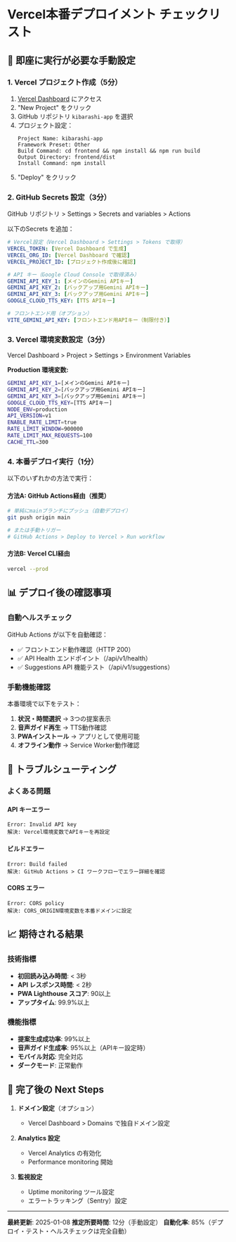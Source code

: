 # Vercel本番デプロイメント チェックリスト

## 🚀 即座に実行が必要な手動設定

### 1. Vercel プロジェクト作成（5分）

1. [Vercel Dashboard](https://vercel.com/dashboard) にアクセス
2. "New Project" をクリック
3. GitHub リポジトリ `kibarashi-app` を選択
4. プロジェクト設定：
   ```
   Project Name: kibarashi-app
   Framework Preset: Other
   Build Command: cd frontend && npm install && npm run build
   Output Directory: frontend/dist
   Install Command: npm install
   ```
5. "Deploy" をクリック

### 2. GitHub Secrets 設定（3分）

GitHub リポジトリ > Settings > Secrets and variables > Actions

以下のSecrets を追加：

```yaml
# Vercel設定（Vercel Dashboard > Settings > Tokens で取得）
VERCEL_TOKEN: [Vercel Dashboard で生成]
VERCEL_ORG_ID: [Vercel Dashboard で確認]
VERCEL_PROJECT_ID: [プロジェクト作成後に確認]

# API キー（Google Cloud Console で取得済み）
GEMINI_API_KEY_1: [メインのGemini APIキー]
GEMINI_API_KEY_2: [バックアップ用Gemini APIキー] 
GEMINI_API_KEY_3: [バックアップ用Gemini APIキー]
GOOGLE_CLOUD_TTS_KEY: [TTS APIキー]

# フロントエンド用（オプション）
VITE_GEMINI_API_KEY: [フロントエンド用APIキー（制限付き）]
```

### 3. Vercel 環境変数設定（3分）

Vercel Dashboard > Project > Settings > Environment Variables

**Production 環境変数:**
```bash
GEMINI_API_KEY_1=[メインのGemini APIキー]
GEMINI_API_KEY_2=[バックアップ用Gemini APIキー]
GEMINI_API_KEY_3=[バックアップ用Gemini APIキー]
GOOGLE_CLOUD_TTS_KEY=[TTS APIキー]
NODE_ENV=production
API_VERSION=v1
ENABLE_RATE_LIMIT=true
RATE_LIMIT_WINDOW=900000
RATE_LIMIT_MAX_REQUESTS=100
CACHE_TTL=300
```

### 4. 本番デプロイ実行（1分）

以下のいずれかの方法で実行：

#### 方法A: GitHub Actions経由（推奨）
```bash
# 単純にmainブランチにプッシュ（自動デプロイ）
git push origin main

# または手動トリガー
# GitHub Actions > Deploy to Vercel > Run workflow
```

#### 方法B: Vercel CLI経由
```bash
vercel --prod
```

## 📊 デプロイ後の確認事項

### 自動ヘルスチェック
GitHub Actions が以下を自動確認：
- ✅ フロントエンド動作確認（HTTP 200）
- ✅ API Health エンドポイント（/api/v1/health）
- ✅ Suggestions API 機能テスト（/api/v1/suggestions）

### 手動機能確認
本番環境で以下をテスト：
1. **状況・時間選択** → 3つの提案表示
2. **音声ガイド再生** → TTS動作確認
3. **PWAインストール** → アプリとして使用可能
4. **オフライン動作** → Service Worker動作確認

## 🔧 トラブルシューティング

### よくある問題

#### API キーエラー
```
Error: Invalid API key
解決: Vercel環境変数でAPIキーを再設定
```

#### ビルドエラー
```
Error: Build failed
解決: GitHub Actions > CI ワークフローでエラー詳細を確認
```

#### CORS エラー
```
Error: CORS policy
解決: CORS_ORIGIN環境変数を本番ドメインに設定
```

## 📈 期待される結果

### 技術指標
- **初回読み込み時間**: < 3秒
- **API レスポンス時間**: < 2秒
- **PWA Lighthouse スコア**: 90以上
- **アップタイム**: 99.9%以上

### 機能指標
- **提案生成成功率**: 99%以上
- **音声ガイド生成率**: 95%以上（APIキー設定時）
- **モバイル対応**: 完全対応
- **ダークモード**: 正常動作

## 🚀 完了後の Next Steps

1. **ドメイン設定**（オプション）
   - Vercel Dashboard > Domains で独自ドメイン設定

2. **Analytics 設定**
   - Vercel Analytics の有効化
   - Performance monitoring 開始

3. **監視設定**
   - Uptime monitoring ツール設定
   - エラートラッキング（Sentry）設定

---

**最終更新**: 2025-01-08
**推定所要時間**: 12分（手動設定）
**自動化率**: 85%（デプロイ・テスト・ヘルスチェックは完全自動）